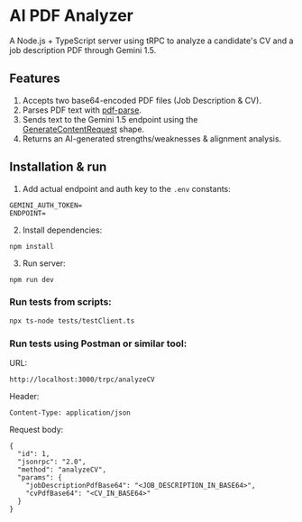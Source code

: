 # AI PDF Analyzer

A Node.js + TypeScript server using tRPC to analyze a candidate's CV and a job description PDF through Gemini 1.5.

## Features

1. Accepts two base64-encoded PDF files (Job Description & CV).
2. Parses PDF text with [pdf-parse](https://www.npmjs.com/package/pdf-parse).
3. Sends text to the Gemini 1.5 endpoint using
   the [GenerateContentRequest](https://github.com/googleapis/nodejs-vertexai/blob/4807338c51b3749c86b8e3b71380f4a45722564d/src/types/content.ts#L57)
   shape.
4. Returns an AI-generated strengths/weaknesses & alignment analysis.

## Installation & run

1. Add actual endpoint and auth key to the `.env` constants:

```text
GEMINI_AUTH_TOKEN=
ENDPOINT=
```

2. Install dependencies:

```shell
npm install
```

3. Run server:

```shell
npm run dev
```

### Run tests from scripts:

```shell
npx ts-node tests/testClient.ts
```

### Run tests using Postman or similar tool:

URL:
```text
http://localhost:3000/trpc/analyzeCV
```

Header:
```shell
Content-Type: application/json
```

Request body:
```text
{
  "id": 1,
  "jsonrpc": "2.0",
  "method": "analyzeCV",
  "params": {
    "jobDescriptionPdfBase64": "<JOB_DESCRIPTION_IN_BASE64>",
    "cvPdfBase64": "<CV_IN_BASE64>"
  }
}
```